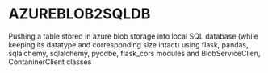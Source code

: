 # AZUREBLOB2SQLDB
Pushing a table stored in azure blob storage into local SQL database (while keeping its datatype and corresponding size intact) using flask, pandas, sqlalchemy, sqlalchemy, pyodbe, flask_cors modules and BlobServiceClien, ContaninerClient classes
